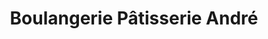 ---
title: "Boulangerie Pâtisserie André"
url: /les-ayvelles/boulangerie-patisserie-andre/
shop: boulangerie
---